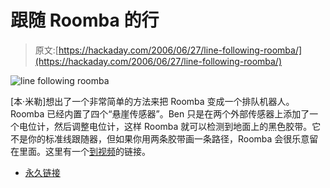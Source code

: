 # 跟随 Roomba 的行

> 原文:[https://hackaday.com/2006/06/27/line-following-roomba/](https://hackaday.com/2006/06/27/line-following-roomba/)

![line following roomba](../Images/6e82b4e1018f9800de4cfd46df8c9561.png)

[本·米勒]想出了一个非常简单的方法来把 Roomba 变成一个排队机器人。Roomba 已经内置了四个“悬崖传感器”。Ben 只是在两个外部传感器上添加了一个电位计，然后调整电位计，这样 Roomba 就可以检测到地面上的黑色胶带。它不是你的标准线跟随器，但如果你用两条胶带画一条路径，Roomba 会很乐意留在里面。这里有一个[到视频](http://northridgerepair.com.nyud.net:8080/plog/imgs/P1010037.MOV)的链接。

*   [永久链接](http://www.northridgerepair.com/plog/)
